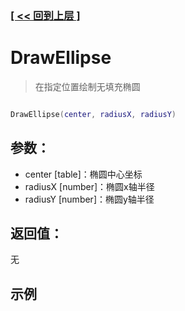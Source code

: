 ### [[ << 回到上层 ]](index.md)

# DrawEllipse

> 在指定位置绘制无填充椭圆

```lua

DrawEllipse(center, radiusX, radiusY)

```

## 参数：

+ center [table]：椭圆中心坐标
+ radiusX [number]：椭圆x轴半径
+ radiusY [number]：椭圆y轴半径

## 返回值：

无

## 示例

```lua

```